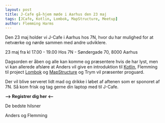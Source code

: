 ```yaml
---
layout: post
title: J-Cafe gå-hjem møde i Aarhus den 23 maj
tags: [JCafe, Kotlin, Lombok, MapStructure, Meetup]
author: Flemming Harms
---
```


Den 23 maj holder vi J-Cafe i Aarhus hos 7N, hvor du har mulighed for at netværke og nørde sammen med andre udviklere.

23 maj fra kl 17.00 - 19.00 Hos 7N - Søndergade 70, 8000 Aarhus 

Dagsorden er åben og alle kan komme og præsentere hvis de har lyst, men vi kan allerede afsløre at Anders vil give en introduktion til [Kotlin][38], Flemming til project [Lombok][39] og [MapStructure][40] og Trym vil præsenter proguard.

Der vil blive serveret lidt mad og drikke i løbet af aftenen som er sponoret af 7N. Så kom frisk og tag gerne din laptop med til J-Cafe.

**\--> Registrer dig her <\--**

De bedste hilsner

Anders og Flemming

[35]: https://javagruppen.dk/56-arrangementer/arrangementer-2018/379-j-cafe-ga-hjem-mode-i-aarhus
[37]: https://goo.gl/maps/pDYhjCBFLDx
[38]: https://kotlinlang.org/
[39]: https://projectlombok.org/
[40]: http://mapstruct.org/
